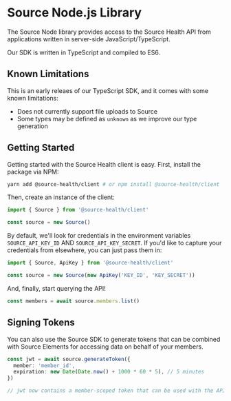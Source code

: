 # Source Node.js Library

The Source Node library provides access to the Source Health API from applications written in server-side JavaScript/TypeScript.

Our SDK is written in TypeScript and compiled to ES6.

## Known Limitations

This is an early releaes of our TypeScript SDK, and it comes with some known limitations:
- Does not currently support file uploads to Source
- Some types may be defined as `unknown` as we improve our type generation

## Getting Started

Getting started with the Source Health client is easy. First, install the package via NPM:

```bash
yarn add @source-health/client # or npm install @source-health/client
```

Then, create an instance of the client:

```typescript
import { Source } from '@source-health/client'

const source = new Source()
```

By default, we'll look for credentials in the environment variables `SOURCE_API_KEY_ID` AND `SOURCE_API_KEY_SECRET`. If you'd like to capture your credentials from elsewhere, you can just pass them in:

```typescript
import { Source, ApiKey } from '@source-health/client'

const source = new Source(new ApiKey('KEY_ID', 'KEY_SECRET'))
```

And, finally, start querying the API!

```typescript
const members = await source.members.list()
```

## Signing Tokens

You can also use the Source SDK to generate tokens that can be combined with Source Elements for accessing data on behalf of your members.

```typescript
const jwt = await source.generateToken({
  member: 'member_id',
  expiration: new Date(Date.now() + 1000 * 60 * 5), // 5 minutes
})

// jwt now contains a member-scoped token that can be used with the API
```